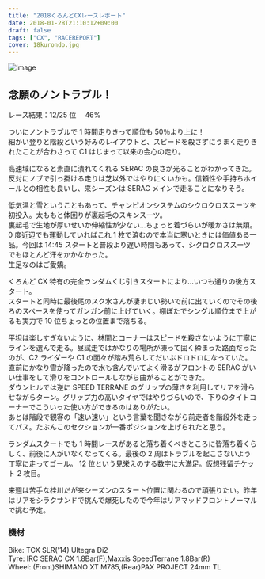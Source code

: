 ```yaml
---
title: "2018くろんどCXレースレポート"
date: 2018-01-28T21:10:12+09:00
draft: false
tags: ["CX", "RACEREPORT"]
cover: 18kurondo.jpg
---
```


![image](18kurondo.jpg)

## 念願のノントラブル！

レース結果：12/25 位　 46%

ついにノントラブルで 1 時間走りきって順位も 50％より上に！\
細かい登りと階段という好みのレイアウトと、スピードを殺さずにうまく走りきれたことが合わさって C1 はじまって以来の会心の走り。

高速域になると素直に潰れてくれる SERAC の良さが光ることがわかってきた。反対にノブで引っ掛ける走りは芝以外ではやりにくいかも。信頼性や手持ちホイールとの相性も良いし、来シーズンは SERAC メインで走ることになりそう。

低気温と雪ということもあって、チャンピオンシステムのシクロクロススーツを初投入。太ももと体回りが裏起毛のスキンスーツ。\
裏起毛で生地が厚いせいか伸縮性が少ない…ちょっと着づらいが暖かさは無類。0 度近辺でも運動していればこれ 1 枚で済むので本当に寒いときには価値ある一品。今回は 14:45 スタートと普段より遅い時間もあって、シクロクロススーツでもほとんど汗をかかなかった。\
生足なのはご愛嬌。

くろんど CX 特有の完全ランダムくじ引きスタートにより…いつも通りの後方スタート。\
スタートと同時に最後尾のスク水さんが凄まじい勢いで前に出ていくのでその後ろのスペースを使ってガンガン前に上げていく。棚ぼたでシングル順位まで上がるも実力で 10 位ちょっとの位置まで落ちる。

平坦は楽しすぎないように、林間とコーナーはスピードを殺さないように丁寧にラインを選んで走る。昼試走ではかなりの場所が凍って固く締まった路面だったのが、C2 ライダーや C1 の面々が踏み荒らしてだいぶドロドロになっていた。直前にかなり雪が降ったので水も含んでいてよく滑るがフロントの SERAC がいい仕事をして滑りをコントロールしながら曲がることができた。\
ダウンヒルでは逆に SPEED TERRANE のグリップの薄さを利用してリアを滑らせながらターン。グリップ力の高いタイヤではやりづらいので、下りのタイトコーナーでこういった使い方ができるのはありがたい。\
あとは階段で観客の「速い速い」という言葉を聞きながら前走者を階段外を走ってパス。たぶんこのセクションが一番ポジションを上げられたと思う。

ランダムスタートでも 1 時間レースがあると落ち着くべきところに皆落ち着くらしく、前後に人がいなくなってくる。最後の 2 周はトラブルを起こさないよう丁寧に走ってゴール。
12 位という見栄えのする数字に大満足。仮想残留チケット 2 枚目。

来週は苦手な桂川だが来シーズンのスタート位置に関わるので頑張りたい。昨年はリアをシラクサンドで挑んで爆死したので今年はリアマッドフロントノーマルで挑む予定。

### 機材

Bike: TCX SLR('14) Ultegra Di2\
Tyre: IRC SERAC CX 1.8Bar(F),Maxxis SpeedTerrane 1.8Bar(R)\
Wheel: (Front)SHIMANO XT M785,(Rear)PAX PROJECT 24mm TL

<LinkBox isAmazonLink url="https://www.amazon.co.jp/dp/B00DKUM0AA/" />

